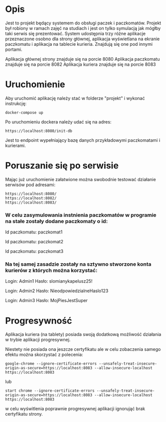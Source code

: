 # Opis
Jest to projekt będący systemem do obsługi paczek i paczkomatów. 
Projekt był robiony w ramach zajęć na studiach i jest on tylko symulacją jak mógłby taki serwis się prezentować.
System udostępnia trzy różne aplikacje przeznaczone osobno dla strony głównej, aplikacja wyświetlana na ekranie paczkomatu i aplikacja na tablecie kurieria.
Znajdują się one pod innymi portami.

Aplikacja głównej strony znajduje się na porcie 8080
Aplikacja paczkomatu znajduje się na porcie 8082
Aplikacja kuriera znajduje się na porcie 8083

# Uruchomienie
Aby uruchomić aplikację należy stać w folderze "projekt" i wykonać instrukcję:

`docker-compose up`

Po uruchomieniu dockera należy udać się na adres:

`https://localhost:8080/init-db`

Jest to endpoint wypełniający bazę danych przykładowymi paczkomatami i kurierami. 

# Poruszanie się po serwisie
Mając już uruchomienie załatwione można swobodnie testować działanie serwisów pod adresami:
```
https://localhost:8080/
https://localhost:8082/
https://localhost:8083/
```
### W celu zasymulowania instnienia paczkomatów w programie na stałe zostały dodane paczkomaty o id:

Id paczkomatu:  paczkomat1

Id paczkomatu:  paczkomat2

Id paczkomatu:  paczkomat3


### Na tej samej zasadzie zostały na sztywno stworzone konta kurierów z których można korzystać:

Login: Admin1 Hasło: slomianykapelusz25!

Login: Admin2 Hasło: NieodpowiedzialneHaslo123

Login: Admin3 Hasło: MojPiesJestSuper

# Progresywność
Aplikacja kuriera (na tablety) posiada swoją dodatkową możliwość działania w trybie aplikacji progresywnej.

Niestety nie posiada ona jeszcze certyfikatu ale w celu zobaczenia samego efektu można skorzystać z polecenia:

`google-chrome --ignore-certificate-errors --unsafely-treat-insecure-origin-as-secure=https://localhost:8083 --allow-insecure-localhost https://localhost:8083`

lub 

`start chrome --ignore-certificate-errors --unsafely-treat-insecure-origin-as-secure=https://localhost:8083 --allow-insecure-localhost https://localhost:8083`

w celu wyświtlenia poprawnie progresywnej aplikacji ignorująć brak certyfikatu strony.
